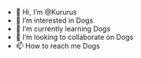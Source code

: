 - 👋 Hi, I’m @Kururus
- 👀 I’m interested in Dogs
- 🌱 I’m currently learning Dogs
- 💞️ I’m looking to collaborate on Dogs
- 📫 How to reach me Dogs

<!---
Kururus/Kururus is a ✨ special ✨ repository because its `README.md` (this file) appears on your GitHub profile.
You can click the Preview link to take a look at your changes.
--->
